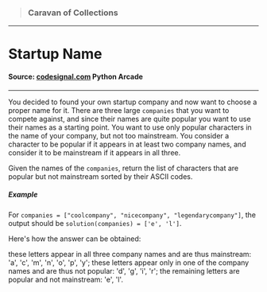 > ### Caravan of Collections

---

# Startup Name

#### Source: [codesignal.com](https://codesignal.com/) Python Arcade

---

You decided to found your own startup company and now want to choose a proper name for it. There are three large `companies` that you want to compete against, and since their names are quite popular you want to use their names as a starting point. You want to use only popular characters in the name of your company, but not too mainstream. You consider a character to be popular if it appears in at least two company names, and consider it to be mainstream if it appears in all three.

Given the names of the `companies`, return the list of characters that are popular but not mainstream sorted by their ASCII codes.

##### Example

For `companies = ["coolcompany", "nicecompany", "legendarycompany"]`,
the output should be
`solution(companies) = ['e', 'l']`.

Here's how the answer can be obtained:

these letters appear in all three company names and are thus mainstream: 'a', 'c', 'm', 'n', 'o', 'p', 'y';
these letters appear only in one of the company names and are thus not popular: 'd', 'g', 'i', 'r';
the remaining letters are popular and not mainstream: 'e', 'l'.
